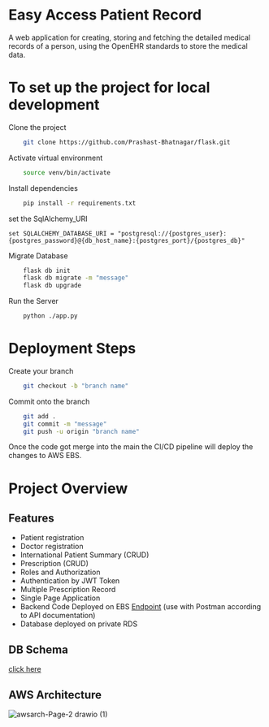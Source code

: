 # Easy Access Patient Record

A web application for creating, storing and fetching the detailed medical records of a person, using the OpenEHR standards to store the medical data.


# To set up the project for local development

Clone the project

```bash
    git clone https://github.com/Prashast-Bhatnagar/flask.git
```

Activate virtual environment
```bash
    source venv/bin/activate
```
Install dependencies

```bash
    pip install -r requirements.txt
```
set the SqlAlchemy_URI

    set SQLALCHEMY_DATABASE_URI = "postgresql://{postgres_user}:{postgres_password}@{db_host_name}:{postgres_port}/{postgres_db}"

Migrate Database
```bash
    flask db init
    flask db migrate -m "message"
    flask db upgrade
```

Run the Server
```bash
    python ./app.py
```

# Deployment Steps

Create your branch
```bash
    git checkout -b "branch name"
```

Commit onto the branch
```bash
    git add .
    git commit -m "message"
    git push -u origin "branch name"
```
Once the code got merge into the main the CI/CD pipeline will deploy the changes to AWS EBS. 


# Project Overview

## Features

- Patient registration
- Doctor registration
- International Patient Summary (CRUD)
- Prescription (CRUD)
- Roles and Authorization 
- Authentication by JWT Token
- Multiple Prescription Record
- Single Page Application 
- Backend Code Deployed on EBS [Endpoint](http://testflaskapp-env.eba-xdrnw66m.us-east-2.elasticbeanstalk.com) (use with Postman according to API documentation)
- Database deployed on private RDS

## DB Schema

[click here](https://drive.google.com/file/d/1i_mw_l52nYpGqjA9DW-m3xpzpIrk4keM/view)


## AWS Architecture
![awsarch-Page-2 drawio (1)](https://user-images.githubusercontent.com/80159535/150690323-064916be-c21a-485a-986a-c4546a968b32.png)

